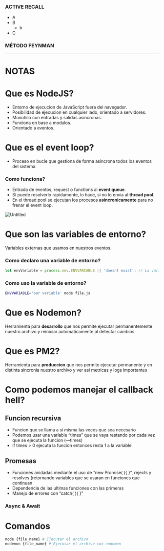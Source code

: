 ### ACTIVE RECALL

-   A
-   B
    -   b
-   C

### MÉTODO FEYNMAN

---

# NOTAS

# Que es NodeJS?

-   Entorno de ejecucion de JavaScript fuera del navegador.
-   Posibilidad de ejecucion en cualquier lado, orientado a servidores.
-   Monohilo con entradas y salidas asincronas.
-   Funciona en base a modulos.
-   Orientado a eventos.

# Que es el event loop?

-   Proceso en bucle que gestiona de forma asincrona todos los eventos del sistema.

### Como funciona?

-   Entrada de eventos, request o functions al **event queue**.
-   Si puede resolverlo rapidamente, lo hace, si no lo envia al **thread pool**.
-   En el thread pool se ejecutan los procesos **asincronicamente** para no frenar el event loop.

![Untitled](https://s3-us-west-2.amazonaws.com/secure.notion-static.com/f353e06a-ac0a-46b0-9694-9a79206136eb/Untitled.png)

# Que son las variables de entorno?

Variables externas que usamos en nuestros eventos.

### Como declaro una variable de entorno?

```jsx
let envVariable = process.env.ENVVARIABLE || 'doesnt exist'; // La variable tiene que ser declarada, si no sera: 'doesnt exist'
```

### Como uso la variable de entorno?

```bash
ENVVARIABLE='our variable' node file.js
```

# Que es Nodemon?

Herramienta para **desarrollo** que nos permite ejecutar permanentemente nuestro archivo y reiniciar automaticamente al detectar cambios

# Que es PM2?

Herramienta para **produccion** que nos permite ejecutar permanente y en distinta sincronia nuestro archivo y ver asi metricas y logs importantes

# Como podemos manejar el callback hell?

## Funcion recursiva

-   Funcion que se llama a si misma las veces que sea necesario
-   Podemos usar una variable “times” que se vaya restando por cada vez que se ejecuta la funcion (—times)
-   if times > 0 ejecuta la funcion entonces resta 1 a la variable

## Promesas

-   Funciones anidadas mediante el uso de “new Promise( ){ }”, rejects y resolves (retornando variables que se usaran en funciones que continuan
-   Dependencia de las ultimas funciones con las primeras
-   Manejo de errores con “catch( ){ }”

### Async & Await

# Comandos

```bash
node {file_name} # Ejecutar el archivo
nodemon {file_name} # Ejecutar el archivo con nodemon
```
